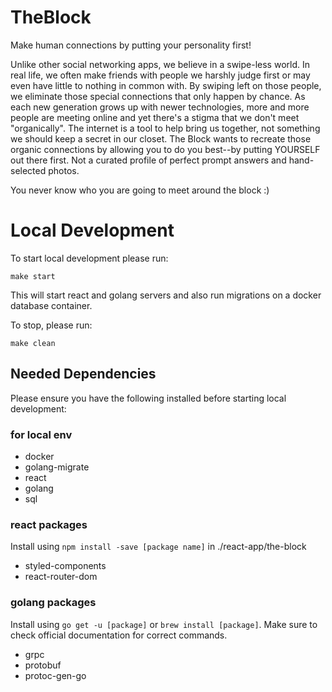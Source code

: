 # TheBlock
Make human connections by putting your personality first!

Unlike other social networking apps, we believe in a swipe-less world. In real life, we often make friends with people we harshly judge first or may even have little to nothing in common with. By swiping left on those people, we eliminate those special connections that only happen by chance. As each new generation grows up with newer technologies, more and more people are meeting online and yet there's a stigma that we don't meet "organically". The internet is a tool to help bring us together, not something we should keep a secret in our closet. The Block wants to recreate those organic connections by allowing you to do you best--by putting YOURSELF out there first. Not a curated profile of perfect prompt answers and hand-selected photos.

You never know who you are going to meet around the block :)

# Local Development
To start local development please run:
```
make start
```
This will start react and golang servers and also run migrations on a docker database container.

To stop, please run:
```
make clean
```

## Needed Dependencies
Please ensure you have the following installed before starting local development:

### for local env
- docker
- golang-migrate
- react
- golang
- sql

### react packages
Install using `npm install -save [package name]` in ./react-app/the-block
- styled-components
- react-router-dom

### golang packages
Install using `go get -u [package]` or `brew install [package]`. Make sure to check official documentation for correct commands.
- grpc
- protobuf
- protoc-gen-go